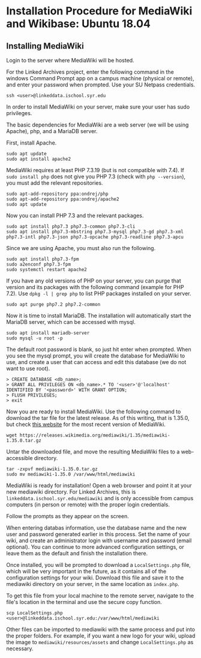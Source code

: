 # Installation Procedure for MediaWiki and Wikibase: Ubuntu 18.04

## Installing MediaWiki

Login to the server where MediaWiki will be hosted. 

For the Linked Archives project, enter the following command in the windows Command Prompt app on a campus machine (physical or remote), and enter your password when prompted. Use your SU Netpass credentials.  

```.env
ssh <user>@linkeddata.ischool.syr.edu
```

In order to install MediaWiki on your server, make sure your user has sudo privileges.

The basic dependencies for MediaWiki are a web server (we will be using Apache), php, and a MariaDB server.

First, install Apache.

```.env
sudo apt update
sudo apt install apache2
```

MediaWiki requires at least PHP 7.3.19 (but is not compatible with 7.4). If `sudo install php` does not give you PHP 7.3 (check with `php --version`), you must add the relevant repositories.

```.env
sudo apt-add-repository ppa:ondrej/php
sudo apt-add-repository ppa:ondrej/apache2
sudo apt update
``` 

Now you can install PHP 7.3 and the relevant packages.

```.env
sudo apt install php7.3 php7.3-common php7.3-cli
sudo apt install php7.3-mbstring php7.3-mysql php7.3-gd php7.3-xml php7.3-intl php7.3-json php7.3-opcache php7.3-readline php7.3-apcu
```

Since we are using Apache, you must also run the following.

```.env
sudo apt install php7.3-fpm
sudo a2enconf php7.3-fpm
sudo systemctl restart apache2
```

If you have any old versions of PHP on your server, you can purge that version and its packages with the following command (example for PHP 7.2). Use `dpkg -l | grep php` to list PHP packages installed on your server.

```.env
sudo apt purge php7.2 php7.2-common
```

Now it is time to install MariaDB. The installation will automatically start the MariaDB server, which can be accessed with mysql. 

```.env
sudo apt install mariadb-server
sudo mysql -u root -p
``` 

The default root password is blank, so just hit enter when prompted. When you see the mysql prompt, you will create the database for MediaWiki to use, and create a user that can access and edit this database (we do not want to use root).

```.env
> CREATE DATABASE <db_name>;
> GRANT ALL PRIVILEGES ON <db_name>.* TO '<user>'@'localhost' IDENTIFIED BY '<password>' WITH GRANT OPTION;
> FLUSH PRIVILEGES;
> exit
```

Now you are ready to install MediaWiki. Use the following command to download the tar file for the latest release. As of this writing, that is 1.35.0, but check [this website](https://www.MediaWiki.org/wiki/Download) for the most  recent version of MediaWiki.

```.env
wget https://releases.wikimedia.org/mediawiki/1.35/mediawiki-1.35.0.tar.gz
```

Untar the downloaded file, and move the resulting MediaWiki files to a web-accessible directory.

```.env
tar -zxpvf mediawiki-1.35.0.tar.gz
sudo mv mediawiki-1.35.0 /var/www/html/mediawiki
```

MediaWiki is ready for installation! Open a web browser and point it at your new mediawiki directory. For Linked Archives, this is `linkeddata.ischool.syr.edu/mediawiki` and is only accessible from campus computers (in person or remote) with the proper login credentials.

Follow the prompts as they appear on the screen. 

When entering databas information, use the database name and the new user and password generated earlier in this process. Set the name of your wiki, and create an administrator login with username and password (email optional). You can continue to more advanced configuration settings, or leave them as the default and finish the installation there. 

Once installed, you will be prompted to download a `LocalSettings.php` file, which will be very important in the future, as it contains all of the configuration settings for your wiki. Download this file and save it to the mediawiki directory on your server, in the same location as `index.php`. 

To get this file from your local machine to the remote server, navigate to the file's location in the terminal and use the secure copy function.

```.env
scp LocalSettings.php <user>@linkeddata.ischool.syr.edu:/var/www/html/mediawiki
```

Other files can be imported to mediawiki with the same process and put into the proper folders. For example, if you want a new logo for your wiki, upload the image to `mediawiki/resources/assets` and change `LocalSettings.php` as necessary. 